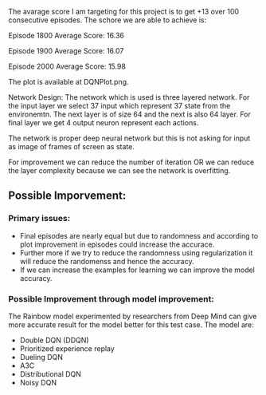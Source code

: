 The avarage score I am targeting for this project is to get +13 over 100 consecutive episodes. The schore we are able to achieve is:

Episode 1800	Average Score: 16.36

Episode 1900	Average Score: 16.07

Episode 2000	Average Score: 15.98

The plot is available at DQNPlot.png.

Network Design: The network which is used is three layered network. For the input layer we select 37 input which represent 37 state from the environemtn. The next layer is of size 64
 and the next is also 64 layer. For final layer we get 4 output neuron represent each actions.
 
The network is proper deep neural network but this is not asking for input as image of frames of screen as state.

For improvement we can reduce the number of iteration OR we can reduce the layer complexity because we can see the network is overfitting.

## Possible Imporvement:
### Primary issues:
* Final episodes are nearly equal but due to randomness and according to plot improvement in episodes could increase the accurace. 
* Further more if we try to reduce the randomness using regularization it will reduce the randomenss and hence the accuracy.
* If we can increase the examples for learning we can improve the model accuracy.

### Possible Improvement through model improvement: 
The Rainbow model experimented by researchers from Deep Mind can give more accurate result for the model better for this test case. The model are:
* Double DQN (DDQN)
* Prioritized experience replay
* Dueling DQN
* A3C
* Distributional DQN
* Noisy DQN
